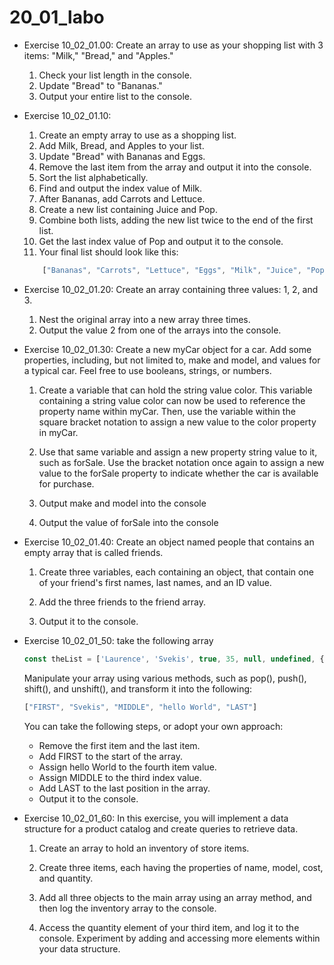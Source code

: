 # 20_01_labo

+ Exercise 10_02_01.00: Create an array to use as your shopping list with 3 items: "Milk," "Bread," and "Apples."
    1. Check your list length in the console.
    2. Update "Bread" to "Bananas."
    3. Output your entire list to the console.

+ Exercise 10_02_01.10:
    1. Create an empty array to use as a shopping list.
    2. Add Milk, Bread, and Apples to your list.
    3. Update "Bread" with Bananas and Eggs.
    4. Remove the last item from the array and output it into the console.
    5. Sort the list alphabetically.
    6. Find and output the index value of Milk.
    7. After Bananas, add Carrots and Lettuce.
    8. Create a new list containing Juice and Pop.
    9. Combine both lists, adding the new list twice to the end of the first list.
    10. Get the last index value of Pop and output it to the console.
    11. Your final list should look like this:

    ```js
        ["Bananas", "Carrots", "Lettuce", "Eggs", "Milk", "Juice", "Pop", "Juice", "Pop"]
    ```

+ Exercise 10_02_01.20: Create an array containing three values: 1, 2, and 3.
    1. Nest the original array into a new array three times.
    2. Output the value 2 from one of the arrays into the console.

+ Exercise 10_02_01.30: Create a new myCar object for a car. Add some properties, including, but not limited to, make and model, and values for a typical car. Feel free to use booleans, strings, or numbers.

    1. Create a variable that can hold the string value color. This variable containing a string value color can now be used to reference the property name within myCar. Then, use the variable within the square bracket notation to assign a new value to the color property in myCar.

    2. Use that same variable and assign a new property string value to it, such as forSale. Use the bracket notation once again to assign a new value to the forSale property to indicate whether the car is available for purchase.

    3. Output make and model into the console

    4. Output the value of forSale into the console

+ Exercise 10_02_01.40: Create an object named people that contains an empty array that is called friends.

    1. Create three variables, each containing an object, that contain one of your friend's first names, last names, and an ID value.

    2. Add the three friends to the friend array.

    3. Output it to the console.

+ Exercise 10_02_01_50: take the following array

    ```js
    const theList = ['Laurence', 'Svekis', true, 35, null, undefined, {test: 'one', score: 55}, ['one', 'two']];
    ```

    Manipulate your array using various methods, such as pop(), push(), shift(), and unshift(), and transform it into the following:

    ```js
    ["FIRST", "Svekis", "MIDDLE", "hello World", "LAST"]
    ```

    You can take the following steps, or adopt your own approach:

  + Remove the first item and the last item.
  + Add FIRST to the start of the array.
  + Assign hello World to the fourth item value.
  + Assign MIDDLE to the third index value.
  + Add LAST to the last position in the array.
  + Output it to the console.


+ Exercise 10_02_01_60: In this exercise, you will implement a data structure for a product catalog and create queries to retrieve data.

    1. Create an array to hold an inventory of store items.

    2. Create three items, each having the properties of name, model, cost, and quantity.

    3. Add all three objects to the main array using an array method, and then log the inventory array to the console.

    4. Access the quantity element of your third item, and log it to the console. Experiment by adding and accessing more elements within your data structure.


